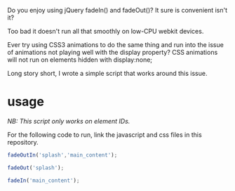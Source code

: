 Do you enjoy using jQuery fadeIn() and fadeOut()? It sure is convenient isn't it?

Too bad it doesn't run all that smoothly on low-CPU webkit devices.



Ever try using CSS3 animations to do the same thing and run into the issue of animations not playing well with the display property? CSS animations will not run on elements hidden with display:none;


Long story short, I wrote a simple script that works around this issue.

usage
=====

*NB: This script only works on element IDs.*

For the following code to run, link the javascript and css files in this repository.

```javascript
fadeOutIn('splash','main_content');
```

```javascript
fadeOut('splash');
```

```javascript
fadeIn('main_content');
```
